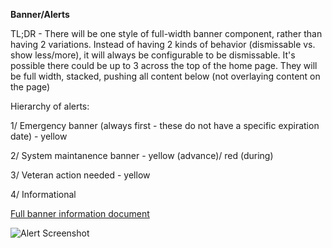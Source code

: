 **Banner/Alerts**

TL;DR - There will be one style of full-width banner component, rather than having 2 variations. Instead of having 2 kinds of behavior (dismissable vs. show less/more), it will always be configurable to be dismissable. It's possible there could be up to 3 across the top of the home page. They will be full width, stacked, pushing all content below (not overlaying content on the page)

Hierarchy of alerts: 

1/ Emergency banner (always first - these do not have a specific expiration date) - yellow

2/ System maintanence banner - yellow (advance)/ red (during)

3/ Veteran action needed - yellow

4/ Informational

[Full banner information document](https://github.com/department-of-veterans-affairs/va.gov-team/blob/master/products/content/banners/banner-alerts.md)


![Alert Screenshot](https://github.com/department-of-veterans-affairs/va.gov-team/blob/master/products/identity-personalization/logged-in-homepage/2.0-redesign/design-ia/Screen%20Shot%202020-08-11%20at%2012.39.23%20PM.png)
